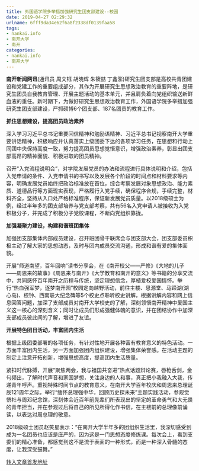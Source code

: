 ```yaml
---
title: 外国语学院多举措加强研究生团支部建设--校园
date: 2019-04-27 02:29:32
urlname: 6fff9da34e62f6a8f2338df0139faa58
tags: 
- nankai.info
- 南开大学
- 南开
categories:
- nankai.info
- 南开大学
---
```


**南开新闻网讯**(通讯员 周文钰 胡晓辉 朱筱喆 丁鑫澎)研究生团支部是高校共青团建设和党建工作的重要组成部分，其作为开展研究生思想政治教育的重要阵地，是研究生团员自我教育管理、开展主题活动的基本单元，并且肩负着向党组织输送新鲜血液的重任。新时期下，为做好研究生思想政治教育工作，外国语学院多举措加强研究生团支部建设，严抓硕博6个团支部、187名团员的教育工作。

**抓住思想建设，提高团员政治素养**

深入学习习近平总书记重要回信精神和勉励语精神、习近平总书记视察南开大学重要讲话精神，积极响应并认真落实上级团委下达的各项学习任务，在思想和行动上同团中央保持高度一致，努力提高团员思想觉悟意识，增强政治素养，彰显出团支部高昂的精神面貌、积极进取的团员精神。

召开“入党流程说明会”，对学院发展党员的办法和流程进行具体说明和介绍，包括入党申请的条件、入党申请书的书写以及发展各个阶段的时间点和材料要求等内容，明确发展党员始终把政治标准放在首位，综合考察发展对象思想政治、能力素质、道德品行等方面现实表现，严格履行入党手续，确保程序合规，手续完整，材料齐全，坚持从入口处严格标准程序，保证新发展党员质量。以2018级硕士为例，经过半年多的团支部培养与党支部考察，共有56名入党申请人被接收为入党积极分子，并完成了积极分子党校课程，不断向党组织靠拢。

**加强凝聚力建设，构建和谐班团集体**

加强团支部集体内部成员建设，召开班团骨干联席会与团支部大会，团支部委员积极主动了解大家的思想动态，及时与团内成员交流沟通，形成和谐有爱的集体面貌。

开展“师道南望，百年回响”读书分享会，在《南开校父——严修》《大地的儿子——周恩来的故事》《周恩来与南开》《大学教育和南开的意义》等书籍的分享交流中，共同感怀百年南开之历程与传统，坚定理想信念，厚植爱校爱国情怀。举行“热血强军梦，逐梦南开园”校园定向越野活动，前往主楼、思源堂、马蹄湖(湖心岛)、校钟、西南联大纪念碑等5个校史点聆听校史讲解，根据讲解内容和网上信息回答问题，加深了支部成员对南开大学校史的了解，深刻领悟南开精神中爱国主义这一核心的深刻含义；同时让成员们形成强健体魄的意识，并在团结协作中加深支部成员彼此间的了解，增进了友谊。

**开展特色团日活动，丰富团内生活**

根据上级团委部署的各项任务，有针对性地开展各种富有教育意义的特色活动。一方面丰富团内生活，另一方面加强团内组织建设，增强集体荣誉感。在活动主题的制定上注意开拓创新，增强思想高度，提高团内生活质量。

紧扣时代脉搏，开展“聚焦两会，我与祖国共奋进”热点话题辩论赛，唇枪舌剑，金句频出，了解时代声音和家国梦想，关注身边的人和事，真正把小我融入大我，传递青年呼声。重视特殊时间节点的教育意义，在南开大学百年校庆和周恩来总理诞辰121周年之际，举行“缅怀总理强中华，回顾历史探未来”主题实践活动，参观觉悟社与周邓纪念馆，深刻体会近百年前先辈们所表现出的坚定的革命勇气和大无畏的青年担当，并在参观过后将自己的所见所得化作书信，在主楼前的总理像前诵读，以表达对周总理的敬意。

2018级硕士团员赵笑星表示：“在南开大学半年多的团组织生活里，我深切感受到成为一名团员也应该是庄严的，因为这是一门思想态度修炼课。每次会上，看到支委们的精心准备，都感觉到这不是流于表面的一种形式，而是一种深入骨髓的态度，让我深受鼓舞。”

[转入文章首发地址](http://news.nankai.edu.cn/qqxy/system/2019/04/26/000447257.shtml)